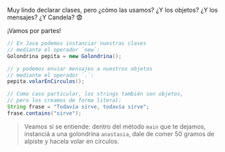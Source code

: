 Muy lindo declarar clases, pero ¿cómo las usamos? ¿Y los objetos? ¿Y los mensajes? ¿Y Candela? :fearful:

¡Vamos por partes! 

```java
// En Java podemos instanciar nuestras clases 
// mediante el operador `new`: 
Golondrina pepita = new Golondrina();

// y podemos enviar mensajes a nuestros objetos 
// mediante el operador `.`:
pepita.volarEnCirculos();

// Como caso particular, los strings también son objetos,
// pero los creamos de forma literal: 
String frase = "Todavía sirve, todavía sirve";
frase.contains("sirve");
```

> Veamos si se entiende: dentro del método `main` que te dejamos, instanciá a una golondrina `anastasia`, dale de comer 50 gramos de alpiste y hacela volar en círculos. 
> 